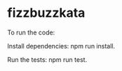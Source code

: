 # fizzbuzzkata 

To run the code: 

Install dependencies: npm run install.

Run the tests: npm run test.

